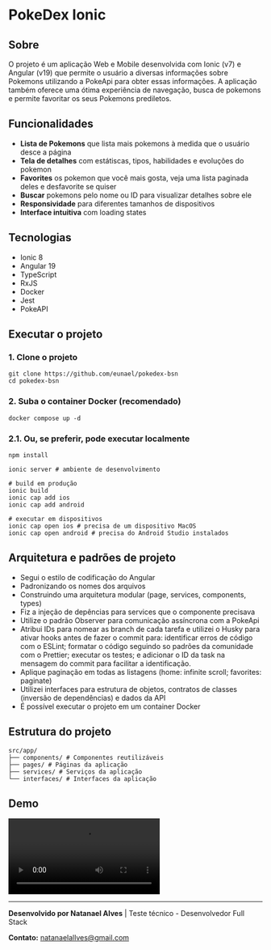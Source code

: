 # PokeDex Ionic

## Sobre

O projeto é um aplicação Web e Mobile desenvolvida com Ionic (v7) e Angular (v19) que permite o usuário a diversas informações sobre Pokemons utilizando a PokeApi para obter essas informações. A aplicação também oferece uma ótima experiência de navegação, busca de pokemons e permite favoritar os seus Pokemons prediletos.

## Funcionalidades

- **Lista de Pokemons** que lista mais pokemons à medida que o usuário desce a página
- **Tela de detalhes** com estátiscas, tipos, habilidades e evoluções do pokemon
- **Favorites** os pokemon que você mais gosta, veja uma lista paginada deles e desfavorite se quiser
- **Buscar** pokemons pelo nome ou ID para visualizar detalhes sobre ele
- **Responsividade** para diferentes tamanhos de dispositivos
- **Interface intuitiva** com loading states

## Tecnologias

- Ionic 8
- Angular 19
- TypeScript
- RxJS
- Docker
- Jest
- PokeAPI

## Executar o projeto

### 1. Clone o projeto
```
git clone https://github.com/eunael/pokedex-bsn
cd pokedex-bsn
```

### 2. Suba o container Docker (recomendado)
```
docker compose up -d
```

### 2.1. Ou, se preferir, pode executar localmente
```
npm install

ionic server # ambiente de desenvolvimento

# build em produção
ionic build
ionic cap add ios
ionic cap add android

# executar em dispositivos
ionic cap open ios # precisa de um dispositivo MacOS
ionic cap open android # precisa do Android Studio instalados
```

## Arquitetura e padrões de projeto

- Segui o estilo de codificação do Angular
- Padronizando os nomes dos arquivos
- Construindo uma arquitetura modular (page, services, components, types)
- Fiz a injeção de depências para services que o componente precisava
- Utilize o padrão Observer para comunicação assíncrona com a PokeApi
- Atribui IDs para nomear as branch de cada tarefa e utilizei o Husky para ativar hooks antes de fazer o commit para: identificar erros de código com o ESLint; formatar o código seguindo so padrões da comunidade com o Prettier; executar os testes; e adicionar o ID da task na mensagem do commit para facilitar a identificação.
- Aplique paginação em todas as listagens (home: infinite scroll; favorites: paginate)
- Utilizei interfaces para estrutura de objetos, contratos de classes (inversão de dependências) e dados da API
- É possível executar o projeto em um container Docker

## Estrutura do projeto

```
src/app/
├── components/ # Componentes reutilizáveis
├── pages/ # Páginas da aplicação
├── services/ # Serviços da aplicação
└── interfaces/ # Interfaces da aplicação
```

## Demo

![](./assets/videos/demos.mp4)

---
**Desenvolvido por Natanael Alves** | Teste técnico - Desenvolvedor Full Stack

**Contato:** natanaelallves@gmail.com
